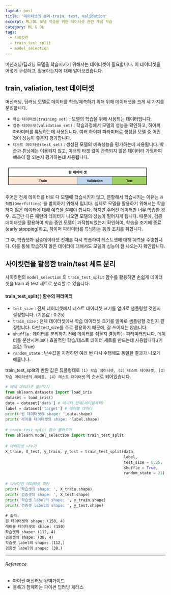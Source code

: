 ```yaml
---
layout: post
title: '데이터셋의 분리-train, test, validation'
excerpt: ML/DL 모델 학습을 위한 데이터셋 관련 개념 학습
category: ML & DL
tags:
  - 사이킷런
  - train_test_split
  - model_selection
---
```




머신러닝/딥러닝 모델을 학습시키기 위해서는 데이터셋이 필요합니다. 이 데이터셋을 어떻게 구성하고, 활용하는지에 대해 알아보겠습니다.



## train, valiation, test 데이터셋

머신러닝, 딥러닝 모델로 데이터를 학습/예측하기 위해 위해 데이터셋을 크게 세 가지를 분리합니다.

* `학습 데이터셋(training set)` : 모델의 학습을 위해 사용되는 데이터입니다. 
* `검증 데이터셋(validation set)` : 학습과정에서 모델의 성능을 확인하고, 하이퍼 파라미터를 튜닝하는데 사용됩니다. 여러 하이퍼 파라미터로 생성된 모델 중 어떤 것이 성능이 좋은지 평가합니다.
* `테스트 데이터셋(test set)` : 생성된 모델의 예측성능을 평가하는데 사용됩니다. 학습과 튜닝에는 이용되지 않고, 미래의 타겟 값이 관측되지 않은 데이터라 가정하여 예측이 잘 되는지 평가하는데 사용됩니다.


<img src="https://github.com/SevillaBK/SevillaBK.github.io/blob/master/img/ML&DL/train-valid-test.png?raw=true" width="90%">



주어진 전체 데이터를 바로 다 모델에 학습시키지 않고, 분할해서 학습시키는 이유는 `과적합(Overfitting)` 을 방지하기 위해서 입니다. 실제로 모델을 활용하기 위해서는 학습하지 않은 데이터에 대해 예측을 잘해야 합니다. 하지만 주어진 데이터만 너무 학습한 경우, 조금만 다른 패턴의 데이터가 나오면 모델의 성능이 떨어지게 됩니다. 때문에, 검증데이터셋을 활용하여 학습 중인 모델이 과적합되었는지 확인하여, 학습을 조기에 종료(early stopping)하고, 하이퍼 파라미터를 튜닝하는 등의 조치를 취합니다. 

그 후, 학습셋과 검증데이터셋 전체를 다시 학습하여 테스트셋에 대해 예측을 수행합니다. 이를 통해 학습하지 않은 데이터에 대해서도 모델의 성능이 잘 나오는지 확인합니다.



## 사이킷런을 활용한 train/test 세트 분리

사이킷런의 `model_selection` 의 `train_test_split` 함수를 활용하면 손쉽게 데이터셋을 train 과 test 세트로 분리할 수 있습니다.

#### train_test_split( ) 함수의 파라미터

* `test_size` : 전체 데이터셋에서 테스트 데이터셋 크기를 얼마로 샘플링할 것인지 결정합니다. (기본값 : 0.25)
* `train_size` : 전체 데이터셋에서 학습 데이터셋 크기를 얼마로 샘플링할 것인지 결정합니다. 다만 test_size를 주로 활용하기 때문에, 잘 쓰이지는 않습니다.
* `shuffle` : 데이터를 분리하기 전에 데이터를 섞을지 결정하는 파라미터입니다. 데이터를 분산시켜 보다 효율적인 학습/테스트 데이터 세트를 만드는데 사용합니다.(기본값: True)
* `random_state` : 난수값을 지정하면 여러 번 다시 수행해도 동일한 결과가 나오게 해줍니다.



train_test_split의 반환 값은 튜플형태로 `(1) 학습 데이터셋, (2) 테스트 데이터셋, (3) 학습 데이터셋의 레이블, (4) 테스트 데이터셋` 의 순서로 되어있습니다.

```python
# 예제 데이터셋 불러오기
from sklearn.datasets import load_iris
dataset = load_iris()
data = dataset['data'] # 데이터 전체(레이블제외)
label = dataset['target'] # 레이블 데이터
print('원 데이터셋의 shape: ',data.shape)
print('레이블 데이터셋의 shape: 'label.shape)

# train_test_split 함수 불러오기
from sklearn.model_selection import train_test_split

# 데이터셋 나누기
X_train, X_test, y_train, y_test = train_test_split(data, 
                                                    label, 
                                                    test_size = 0.25, 
                                                    shuffle = True, 
                                                    random_state = 21)

# 나누어진 데이터셋 확인
print('학습셋의 shape: ', X_train.shape)
print('검증셋의 shape: ', X_test.shape)
print('학습셋 label의 shape: ', y_train.shape)
print('검증셋 label의 shape: ', y_test.shape)
```

```
# 출력:
원 데이터셋의 shape: (150, 4)
레이블 데이터셋의 shape: (150)
학습셋의 shape: (112, 4)
검증셋의 shape: (38, 4)
학습셋 label의 shape: (112,)
검증셋 label의 shape: (38,)
```


---------

###### Reference

- 파이썬 머신러닝 완벽가이드
- 블록과 함께하는 파이썬 딥러닝 케라스
